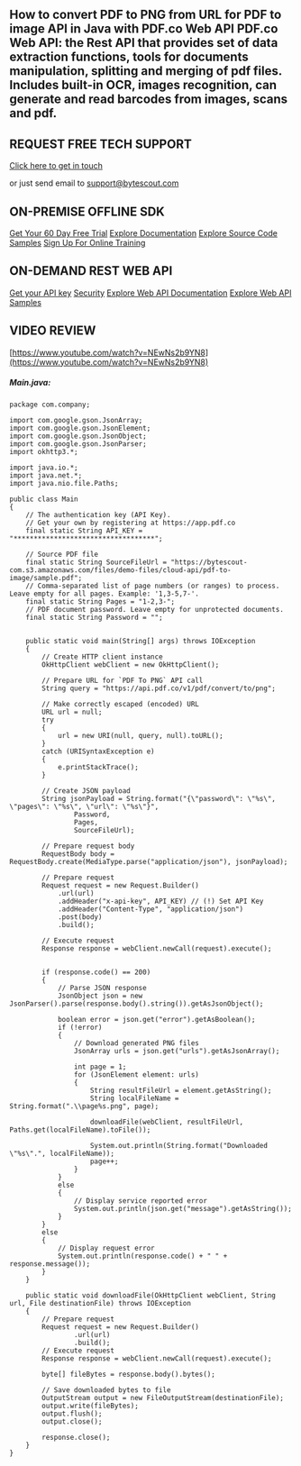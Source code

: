 ## How to convert PDF to PNG from URL for PDF to image API in Java with PDF.co Web API PDF.co Web API: the Rest API that provides set of data extraction functions, tools for documents manipulation, splitting and merging of pdf files. Includes built-in OCR, images recognition, can generate and read barcodes from images, scans and pdf.

## REQUEST FREE TECH SUPPORT

[Click here to get in touch](https://bytescout.zendesk.com/hc/en-us/requests/new?subject=PDF.co%20Web%20API%20Question)

or just send email to [support@bytescout.com](mailto:support@bytescout.com?subject=PDF.co%20Web%20API%20Question) 

## ON-PREMISE OFFLINE SDK 

[Get Your 60 Day Free Trial](https://bytescout.com/download/web-installer?utm_source=github-readme)
[Explore Documentation](https://bytescout.com/documentation/index.html?utm_source=github-readme)
[Explore Source Code Samples](https://github.com/bytescout/ByteScout-SDK-SourceCode/)
[Sign Up For Online Training](https://academy.bytescout.com/)


## ON-DEMAND REST WEB API

[Get your API key](https://app.pdf.co/signup?utm_source=github-readme)
[Security](https://pdf.co/security)
[Explore Web API Documentation](https://apidocs.pdf.co?utm_source=github-readme)
[Explore Web API Samples](https://github.com/bytescout/ByteScout-SDK-SourceCode/tree/master/PDF.co%20Web%20API)

## VIDEO REVIEW

[https://www.youtube.com/watch?v=NEwNs2b9YN8](https://www.youtube.com/watch?v=NEwNs2b9YN8)




<!-- code block begin -->

##### **Main.java:**
    
```
package com.company;

import com.google.gson.JsonArray;
import com.google.gson.JsonElement;
import com.google.gson.JsonObject;
import com.google.gson.JsonParser;
import okhttp3.*;

import java.io.*;
import java.net.*;
import java.nio.file.Paths;

public class Main
{
    // The authentication key (API Key).
    // Get your own by registering at https://app.pdf.co
    final static String API_KEY = "***********************************";

    // Source PDF file
	final static String SourceFileUrl = "https://bytescout-com.s3.amazonaws.com/files/demo-files/cloud-api/pdf-to-image/sample.pdf";
    // Comma-separated list of page numbers (or ranges) to process. Leave empty for all pages. Example: '1,3-5,7-'.
    final static String Pages = "1-2,3-";
    // PDF document password. Leave empty for unprotected documents.
    final static String Password = "";


    public static void main(String[] args) throws IOException
    {
        // Create HTTP client instance
        OkHttpClient webClient = new OkHttpClient();

        // Prepare URL for `PDF To PNG` API call
        String query = "https://api.pdf.co/v1/pdf/convert/to/png";

        // Make correctly escaped (encoded) URL
        URL url = null;
        try
        {
            url = new URI(null, query, null).toURL();
        }
        catch (URISyntaxException e)
        {
            e.printStackTrace();
        }

        // Create JSON payload
		String jsonPayload = String.format("{\"password\": \"%s\", \"pages\": \"%s\", \"url\": \"%s\"}",
                Password,
                Pages,
                SourceFileUrl);

        // Prepare request body
        RequestBody body = RequestBody.create(MediaType.parse("application/json"), jsonPayload);
        
        // Prepare request
        Request request = new Request.Builder()
            .url(url)
            .addHeader("x-api-key", API_KEY) // (!) Set API Key
            .addHeader("Content-Type", "application/json")
            .post(body)
            .build();
        
        // Execute request
        Response response = webClient.newCall(request).execute();
        

        if (response.code() == 200)
        {
            // Parse JSON response
            JsonObject json = new JsonParser().parse(response.body().string()).getAsJsonObject();

            boolean error = json.get("error").getAsBoolean();
            if (!error)
            {
                // Download generated PNG files
                JsonArray urls = json.get("urls").getAsJsonArray();

                int page = 1;
                for (JsonElement element: urls)
                {
                    String resultFileUrl = element.getAsString();
                    String localFileName = String.format(".\\page%s.png", page);

                    downloadFile(webClient, resultFileUrl, Paths.get(localFileName).toFile());

                    System.out.println(String.format("Downloaded \"%s\".", localFileName));
                    page++;
                }
            }
            else
            {
                // Display service reported error
                System.out.println(json.get("message").getAsString());
            }
        }
        else
        {
            // Display request error
            System.out.println(response.code() + " " + response.message());
        }
    }

    public static void downloadFile(OkHttpClient webClient, String url, File destinationFile) throws IOException
    {
        // Prepare request
        Request request = new Request.Builder()
                .url(url)
                .build();
        // Execute request
        Response response = webClient.newCall(request).execute();

        byte[] fileBytes = response.body().bytes();

        // Save downloaded bytes to file
        OutputStream output = new FileOutputStream(destinationFile);
        output.write(fileBytes);
        output.flush();
        output.close();

        response.close();
    }
}

```

<!-- code block end -->